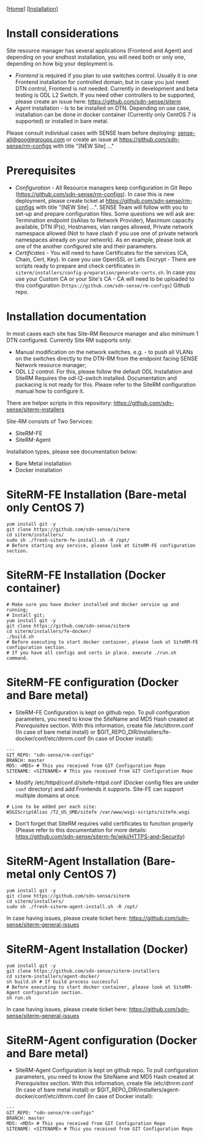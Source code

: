 [[Home](index.md)]   [[Installation](install.md)]

# Install considerations

Site resource manager has several applications (Frontend and Agent) and depending on your endhost installation, you will need both or only one, depending on how big your deployment is. 
* *Frontend* is required if you plan to use switches control. Usually it is one Frontend installation for controlled domain, but in case you just need DTN control, Frontend is not needed. Currently in development and beta testing is ODL L2 Switch. If you need other controllers to be supported, please create an issue here: https://github.com/sdn-sense/siterm
* *Agent* installation - Is to be installed on DTN. Depending on use case, installation can be done in docker container (Currently only CentOS 7 is supported) or installed in bare metal.

Please consult individual cases with SENSE team before deploying: sense-all@googlegroups.com or create an issue at https://github.com/sdn-sense/rm-configs with title "[NEW Site] ..."

# Prerequisites

* *Configuration* - All Resource managers keep configuration in Git Repo (https://github.com/sdn-sense/rm-configs). In case this is new deployment, please create ticket at https://github.com/sdn-sense/rm-configs with title "[NEW Site] ...". SENSE Team will follow with you to set-up and prepare configuration files.
Some questions we will ask are: Termination endpoint (isAlias to Network Provider), Maximum capacity available, DTN IP(s), Hostnames, vlan ranges allowed, Private network namespace allowed (Not to have clash if you use one of private network namespaces already on your network). As en example, please look at one of the another configured site and their parameters.
* *Certificates* - You will need to have Certificates for the services (CA, Chain, Cert, Key). In case you use OpenSSL or Lets Encrypt - There are scripts ready to prepare and check certificates in `siterm/installers/config-preparation/generate-certs.sh`. In case you use your Custom CA or your Site's CA - CA will need to be uploaded to this configuration (`https://github.com/sdn-sense/rm-configs`) Github repo.

# Installation documentation

In most cases each site has Site-RM Resource manager and also minimum 1 DTN configured. Currently Site RM supports only:
* Manual modification on the network switches. e.g. - to push all VLANs on the switches directly to the DTN-RM from the endpoint facing SENSE Network resource manager;
* ODL L2 control. For this, please follow the default ODL Installation and SiteRM Requires the odl-l2-switch installed. Documentation and packacing is not  ready for this. Please refer to the SiteRM configuration manual how to configure it.

There are helper scripts in this repository: https://github.com/sdn-sense/siterm-installers

Site-RM consists of Two Services:
* SiteRM-FE
* SiteRM-Agent

Installation types, please see documentation below:
* Bare Metal installation
* Docker installation


# SiteRM-FE Installation (Bare-metal only CentOS 7)
```
yum install git -y
git clone https://github.com/sdn-sense/siterm
cd siterm/installers/
sudo sh ./fresh-siterm-fe-install.sh -R /opt/
# Before starting any service, please look at SiteRM-FE configuration section.
```


# SiteRM-FE Installation (Docker container)
```
# Make sure you have docker installed and docker service up and running;
# Install git;
yum install git -y
git clone https://github.com/sdn-sense/siterm
cd siterm/installers/fe-docker/
./build.sh
# Before executing to start docker container, please look at SiteRM-FE configuration section.
# If you have all configs and certs in place. execute ./run.sh command.
```

# SiteRM-FE configuration (Docker and Bare metal)
* SiteRM-FE Configuration is kept on github repo. To pull configuration parameters, you need to know the SiteName and MD5 Hash created at *Prerequisites* section. With this information, create file /etc/dtnrm.conf (In case of bare metal install) or $GIT_REPO_DIR/installers/fe-docker/conf/etc/dtnrm.conf (In case of Docker install):
```
---
GIT_REPO: "sdn-sense/rm-configs"
BRANCH: master
MD5: <MD5> # This you received from GIT Configuration Repo
SITENAME: <SITENAME> # This you received from GIT Configuration Repo
```

* Modify /etc/httpd/conf.d/sitefe-httpd.conf (Docker config files are under `conf` directory) and add Frontends it supports. Site-FE can support multiple domains at once. 
```
# Line to be added per each site:
WSGIScriptAlias /T2_US_UMD/sitefe /var/www/wsgi-scripts/sitefe.wsgi
```
* Don't forget that SiteRM requires valid certificates to function properly (Please refer to this documentation for more details: https://github.com/sdn-sense/siterm-fe/wiki/HTTPS-and-Security)

# SiteRM-Agent Installation (Bare-metal only CentOS 7)
```
yum install git -y
git clone https://github.com/sdn-sense/siterm
cd siterm/installers/
sudo sh ./fresh-siterm-agent-install.sh -R /opt/
```
In case having issues, please create ticket here: https://github.com/sdn-sense/siterm-general-issues 

# SiteRM-Agent Installation (Docker)
```
yum install git -y
git clone https://github.com/sdn-sense/siterm-installers
cd siterm-installers/agent-docker/
sh build.sh # If build process successful
# Before executing to start docker container, please look at SiteRM-Agent configuration section.
sh run.sh
```
In case having issues, please create ticket here: https://github.com/sdn-sense/siterm-general-issues 

# SiteRM-Agent configuration (Docker and Bare metal)
* SiteRM-Agent Configuration is kept on github repo. To pull configuration parameters, you need to know the SiteName and MD5 Hash created at *Prerequisites* section. With this information, create file /etc/dtnrm.conf (In case of bare metal install) or $GIT_REPO_DIR/installers/agent-docker/conf/etc/dtnrm.conf (In case of Docker install):
```
---
GIT_REPO: "sdn-sense/rm-configs"
BRANCH: master
MD5: <MD5> # This you received from GIT Configuration Repo
SITENAME: <SITENAME> # This you received from GIT Configuration Repo
```




